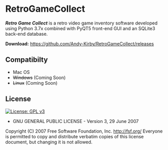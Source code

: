 # RetroGameCollect
_**Retro Game Collect**_ is a retro video game inventory software developed using Python 3.7x combined with PyQT5 front-end GUI and an SQLite3 back-end database.

**Download:** https://github.com/Andy-Kirby/RetroGameCollect/releases

## Compatibilty
* Mac OS
* ~~Windows~~ (Coming Soon)
* ~~Linux~~ (Coming Soon)

## License
[![License: GPL v3](https://img.shields.io/badge/License-GPLv3-blue.svg)](https://www.gnu.org/licenses/gpl-3.0)   
* GNU GENERAL PUBLIC LICENSE - Version 3, 29 June 2007

 Copyright (C) 2007 Free Software Foundation, Inc. <http://fsf.org/>
 Everyone is permitted to copy and distribute verbatim copies
 of this license document, but changing it is not allowed.